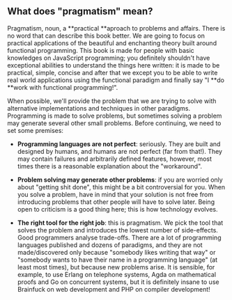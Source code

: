 ## What does "pragmatism" mean?

Pragmatism, noun, a **practical **aproach to problems and affairs. There is no word that can describe this book better. We are going to focus on practical applications of the beautiful and enchanting theory built around functional programming. This book is made for people with basic knowledges on JavaScript programming; you definitely shouldn't have exceptional abilities to understand the things here written: it is made to be practical, simple, concise and after that we except you to be able to write real world applications using the functional paradigm and finally say "I **do **work with functional programming!".

When possible, we'll provide the problem that we are trying to solve with alternative implementations and techniques in other paradigms. Programming is made to solve problems, but sometimes solving a problem may generate several other small problems. Before continuing, we need to set some premises:

* **Programming languages are not perfect**: seriously. They are built and designed by humans, and humans are not perfect \(far from that!\). They may contain failures and arbitrarily defined features, however, most times there is a reasonable explanation about the "workaround".

* **Problem solving may generate other problems**: if you are worried only about "getting shit done", this might be a bit controversial for you. When you solve a problem, have in mind that your solution is not free from introducing problems that other people will have to solve later. Being open to criticism is a good thing here; this is how technology evolves.

* **The right tool for the right job**: this is pragmatism. We pick the tool that solves the problem and introduces the lowest number of side-effects. Good programmers analyse trade-offs. There are a lot of programming languages published and dozens of paradigms, and they are not made/discovered only because "somebody likes writing that way" or "somebody wants to have their name in a programming language" \(at least most times\), but because new problems arise. It is sensible, for example, to use Erlang on telephone systems, Agda on mathematical proofs and Go on concurrent systems, but it is definitely insane to use Brainfuck on web development and PHP on compiler development!



